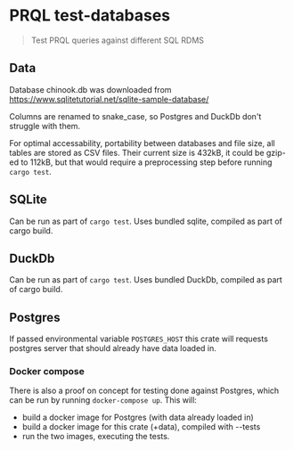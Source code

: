 # PRQL test-databases

> Test PRQL queries against different SQL RDMS

## Data

Database chinook.db was downloaded from https://www.sqlitetutorial.net/sqlite-sample-database/

Columns are renamed to snake_case, so Postgres and DuckDb don't struggle with them.

For optimal accessability, portability between databases and file size, all tables are stored
as CSV files. Their current size is 432kB, it could be gzip-ed to 112kB, but that would require a preprocessing step before running `cargo test`.

## SQLite

Can be run as part of `cargo test`. Uses bundled sqlite, compiled as part of cargo build.

## DuckDb

Can be run as part of `cargo test`. Uses bundled DuckDb, compiled as part of cargo build.

## Postgres

If passed environmental variable `POSTGRES_HOST` this crate will requests postgres server that
should already have data loaded in.

### Docker compose

There is also a proof on concept for testing done against Postgres, which can
be run by running `docker-compose up`. This will:

- build a docker image for Postgres (with data already loaded in)
- build a docker image for this crate (+data), compiled with --tests
- run the two images, executing the tests.
